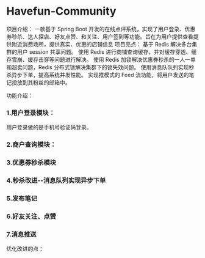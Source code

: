 # Havefun-Community
项目介绍：
一款基于 Spring Boot 开发的在线点评系统，实现了用户登录、优惠券秒杀、达人探店、好友点赞、和关注、用户签到等功能。旨在为用户提供查看提供附近消费场所，提供真实、优惠的店铺信息
项目亮点：
  基于 Redis 解决多台集群的用户 session 共享问题。
  使用 Redis 进行商铺查询缓存，并对缓存穿透、缓存雪崩、缓存击穿等问题进行解决。
  使用 Redis 加锁解决优惠券秒杀的一人一单和超卖问题，Redis 分布式锁解决集群下的锁失效问题。
  使用消息队队列实现秒杀异步下单，提高系统并发性能。
  实现推模式的 Feed 流功能，将用户发送的笔记投放到其粉丝的邮箱中。

功能介绍：
### 1.用户登录模块：
用户登录做的是手机号验证码登录。
### 2.商户查询模块：
### 3.优惠券秒杀模块
### 4.秒杀改进--消息队列实现异步下单
### 5.发布笔记
### 6.好友关注、点赞
### 7.消息推送

优化改进的点：
